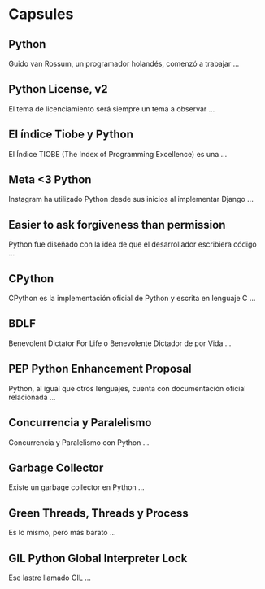 # Capsules

## Python

Guido van Rossum, un programador holandés, comenzó a trabajar ... 

## Python License, v2

El tema de licenciamiento será siempre un tema a observar ... 

## El índice Tiobe y Python

El Índice TIOBE (The Index of Programming Excellence) es una ... 

## Meta <3 Python

Instagram ha utilizado Python desde sus inicios al implementar Django ... 

## Easier to ask forgiveness than permission

Python fue diseñado con la idea de que el desarrollador escribiera código ... 

## CPython

CPython es la implementación oficial de Python y escrita en lenguaje C ... 

## BDLF

Benevolent Dictator For Life o Benevolente Dictador de por Vida ...

## PEP Python Enhancement Proposal 

Python, al igual que otros lenguajes, cuenta con documentación oficial relacionada ... 

## Concurrencia y Paralelismo

Concurrencia y Paralelismo con Python ... 

## Garbage Collector

Existe un garbage collector en Python ... 

## Green Threads, Threads y Process

Es lo mismo, pero más barato ... 

## GIL Python Global Interpreter Lock

Ese lastre llamado GIL ...


